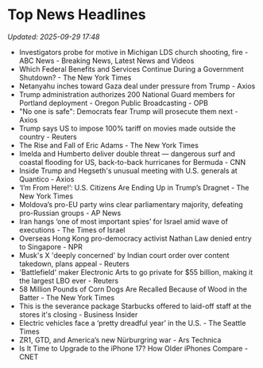 # Top News Headlines

_Updated: 2025-09-29 17:48_

- Investigators probe for motive in Michigan LDS church shooting, fire - ABC News - Breaking News, Latest News and Videos
- Which Federal Benefits and Services Continue During a Government Shutdown? - The New York Times
- Netanyahu inches toward Gaza deal under pressure from Trump - Axios
- Trump administration authorizes 200 National Guard members for Portland deployment - Oregon Public Broadcasting - OPB
- "No one is safe": Democrats fear Trump will prosecute them next - Axios
- Trump says US to impose 100% tariff on movies made outside the country - Reuters
- The Rise and Fall of Eric Adams - The New York Times
- Imelda and Humberto deliver double threat — dangerous surf and coastal flooding for US, back-to-back hurricanes for Bermuda - CNN
- Inside Trump and Hegseth's unusual meeting with U.S. generals at Quantico - Axios
- ‘I’m From Here!’: U.S. Citizens Are Ending Up in Trump’s Dragnet - The New York Times
- Moldova’s pro-EU party wins clear parliamentary majority, defeating pro-Russian groups - AP News
- Iran hangs ‘one of most important spies’ for Israel amid wave of executions - The Times of Israel
- Overseas Hong Kong pro-democracy activist Nathan Law denied entry to Singapore - NPR
- Musk's X 'deeply concerned' by Indian court order over content takedown, plans appeal - Reuters
- 'Battlefield' maker Electronic Arts to go private for $55 billion, making it the largest LBO ever - Reuters
- 58 Million Pounds of Corn Dogs Are Recalled Because of Wood in the Batter - The New York Times
- This is the severance package Starbucks offered to laid-off staff at the stores it's closing - Business Insider
- Electric vehicles face a ‘pretty dreadful year’ in the U.S. - The Seattle Times
- ZR1, GTD, and America’s new Nürburgring war - Ars Technica
- Is It Time to Upgrade to the iPhone 17? How Older iPhones Compare - CNET